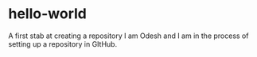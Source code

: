 # hello-world
A first stab at creating a repository
I am Odesh and I am in the process of setting up a repository in GItHub.
